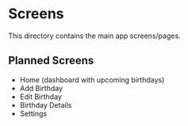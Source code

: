 # Screens

This directory contains the main app screens/pages.

## Planned Screens
- Home (dashboard with upcoming birthdays)
- Add Birthday
- Edit Birthday
- Birthday Details
- Settings